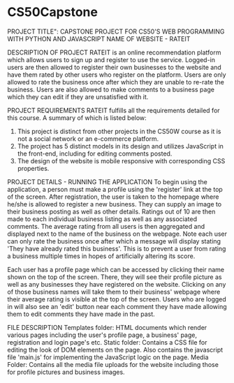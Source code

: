 # CS50Capstone
PROJECT TITLE": CAPSTONE PROJECT FOR CS50'S WEB PROGRAMMING WITH PYTHON AND JAVASCRIPT
NAME OF WEBSITE - RATEIT

DESCRIPTION OF PROJECT
RATEIT is an online recommendation platform which allows users to sign up and register to use the service. Logged-in users are then allowed to register their own businesses to the website and have them rated by other users who register on the platform. Users are only allowed to rate the business once after which they are unable to re-rate the business. Users are also allowed to make comments to a business page which they can edit if they are unsatisfied with it.

PROJECT REQUIREMENTS
RATEIT fulfills all the requirements detailed for this course. A summary of which is listed below:
1. This project is distinct from other projects in the CS50W course as it is not a social network or an e-commerce platform. 
2. The project has 5 distinct models in its design and utilizes JavaScript in the front-end, including for editing comments posted.
3. The design of the website is mobile responsive with corresponding CSS properties.

PROJECT DETAILS - RUNNING THE APPLICATION
To begin using the application, a person must make a profile using the 'register' link at the top of the screen. After registration, the user is taken to the homepage where he/she is allowed to register a new business. They can supply an image to their business posting as well as other details. Ratings out of 10 are then made to each individual business listing as well as any associated comments. The average rating from all users is then aggregated and displayed next to the name of the business on the webpage. Note each user can only rate the business once after which a message will display stating 'They have already rated this business'. This is to prevent a user from rating a business multiple times in hopes of artificially altering its score. 

Each user has a profile page which can be accessed by clicking their name shown on the top of the screen. There, they will see their profile picture as well as any businesses they have registered on the website. Clicking on any of those business names will take them to their business' webpage where their average rating is visible at the top of the screen. Users who are logged in will also see an 'edit' button near each comment they have made allowing them to edit comments they have made in the past. 

FILE DESCRIPTION
Templates folder: HTML documents which render various pages including the user's profile page, a business' page, registration and login page's etc.
Static folder: Contains a CSS file for editing the look of DOM elements on the page. Also contains the javascript file 'main.js' for implementing the JavaScript logic on the page. 
Media Folder: Contains all the media file uploads for the website including those for profile pictures and business images.
